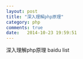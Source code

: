 ```yaml
---
layout: post
title: "深入理解php原理"
category: php
comments: true
date:   2014-10-23 19:59:51
---
```


深入理解php原理 baidu list
